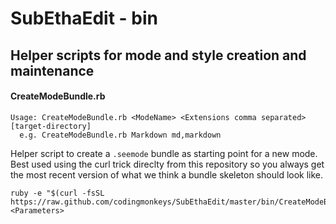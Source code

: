 # SubEthaEdit - bin
## Helper scripts for mode and style creation and maintenance


#### CreateModeBundle.rb

```
Usage: CreateModeBundle.rb <ModeName> <Extensions comma separated> [target-directory]
  e.g. CreateModeBundle.rb Markdown md,markdown
```

Helper script to create a `.seemode` bundle as starting point for a new mode. Best used using the curl trick direclty from this repository so you always get the most recent version of what we think a bundle skeleton should look like.

```
ruby -e "$(curl -fsSL https://raw.github.com/codingmonkeys/SubEthaEdit/master/bin/CreateModeBundle.rb)" <Parameters>	
```
 